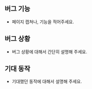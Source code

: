 ## 버그 기능
- 페이지 캡쳐나, 기능을 적어주세요.

## 버그 상황 
- 버그 상황에 대해서 간단히 설명해 주세요.

## 기대 동작
- 기대했던 동작에 대해서 설명해 주세요. 
